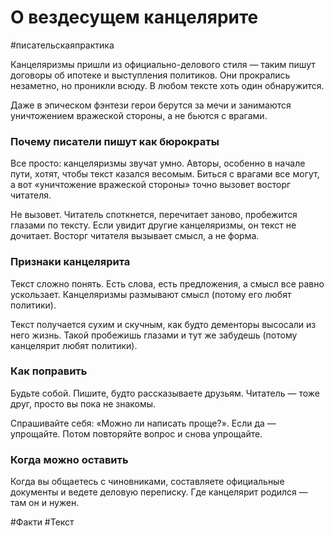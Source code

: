 # О вездесущем канцелярите

#писательскаяпрактика

Канцеляризмы пришли из официально-делового стиля — таким пишут договоры об ипотеке и выступления политиков. Они прокрались незаметно, но проникли всюду. В любом тексте хоть один обнаружится.

Даже в эпическом фэнтези герои берутся за мечи и занимаются уничтожением вражеской стороны, а не бьются с врагами.

### Почему писатели пишут как бюрократы

Все просто: канцеляризмы звучат умно. Авторы, особенно в начале пути, хотят, чтобы текст казался весомым. Биться с врагами все могут, а вот «уничтожение вражеской стороны» точно вызовет восторг читателя.

Не вызовет. Читатель споткнется, перечитает заново, пробежится глазами по тексту. Если увидит другие канцеляризмы, он текст не дочитает. Восторг читателя вызывает смысл, а не форма.

### Признаки канцелярита

Текст сложно понять. Есть слова, есть предложения, а смысл все равно ускользает. Канцеляризмы размывают смысл (потому его любят политики).

Текст получается сухим и скучным, как будто дементоры высосали из него жизнь. Такой пробежишь глазами и тут же забудешь (потому канцелярит любят политики).

### Как поправить

Будьте собой. Пишите, будто рассказываете друзьям. Читатель — тоже друг, просто вы пока не знакомы.

Спрашивайте себя: «Можно ли написать проще?». Если да — упрощайте. Потом повторяйте вопрос и снова упрощайте.
###
### Когда можно оставить

Когда вы общаетесь с чиновниками, составляете официальные документы и ведете деловую переписку. Где канцелярит родился — там он и нужен.

#Факти #Текст 